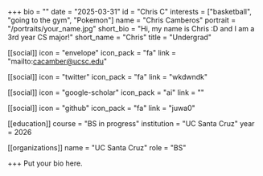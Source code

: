 +++
bio = ""
date = "2025-03-31"
id = "Chris C"
interests = ["basketball", "going to the gym", "Pokemon"]
name = "Chris Camberos"
portrait = "/portraits/your_name.jpg"
short_bio = "Hi, my name is Chris :D and I am a 3rd year CS major!"
short_name = "Chris"
title = "Undergrad"

[[social]]
    icon = "envelope"
    icon_pack = "fa"
    link = "mailto:cacamber@ucsc.edu"

[[social]]
    icon = "twitter"
    icon_pack = "fa"
    link = "wkdwndk"

[[social]]
    icon = "google-scholar"
    icon_pack = "ai"
    link = ""

[[social]]
    icon = "github"
    icon_pack = "fa"
    link = "juwa0"

[[education]]
    course = "BS in progress"
    institution = "UC Santa Cruz"
    year = 2026
    
[[organizations]]
    name = "UC Santa Cruz"
    role = "BS"

+++
Put your bio here.